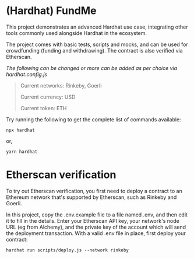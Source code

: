 # (Hardhat) FundMe

This project demonstrates an advanced Hardhat use case, integrating other tools commonly used alongside Hardhat in the ecosystem.

The project comes with basic tests, scripts and mocks, and can be used for crowdfunding (funding and withdrawing). The contract is also verified via Etherscan.

*The following can be changed or more can be added as per choice via hardhat.config.js*

> Current networks: Rinkeby, Goerli
>
> Current currency: USD
>
> Current token: ETH

Try running the following to get the complete list of commands available:

```shell
npx hardhat
```

or,

```shell
yarn hardhat
```

# Etherscan verification

To try out Etherscan verification, you first need to deploy a contract to an Ethereum network that's supported by Etherscan, such as Rinkeby and Goerli.

In this project, copy the .env.example file to a file named .env, and then edit it to fill in the details. Enter your Etherscan API key, your network's node URL (eg from Alchemy), and the private key of the account which will send the deployment transaction. With a valid .env file in place, first deploy your contract:

```shell
hardhat run scripts/deploy.js --network rinkeby
```
